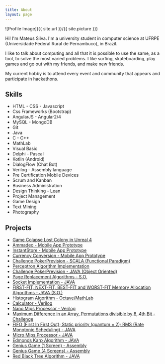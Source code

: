 ```yaml
---
title: About
layout: page
---
```

![Profile Image]({{ site.url }}/{{ site.picture }})

<p>Hi! I'm Mateus Silva. I'm a university student in computer science at UFRPE 
(Universidade Federal Rural de Pernambuco), in Brazil.</p>
<p>I like to talk about computing and all that it is possible to use the same, as a tool, to solve the most varied problems. I like surfing, skateboarding, play games and go out with my friends, and make new friends.</p>
<p>My current hobby is to attend every event and community that appears and
participate in hackathons.</p>

<h2>Skills</h2>

<ul class="skill-list">
	<li>HTML - CSS - Javascript</li>
	<li>Css Frameworks (Bootstrap)</li>
	<li>AngularJS - Angular2/4</li>
	<li>MySQL - MongoDB</li>
	<li>Git</li>
	<li>Java</li>
	<li>C - C++</li>
	<li>MathLab</li>
	<li>Visual Basic</li>
	<li>Delphi - Pascal</li>
	<li>Kotlin (Android)</li>
	<li>DialogFlow (Chat Bot)</li>
	<li>Verilog - Assembly language</li>
	<li>Pre Certification Mobile Devices</li>
	<li>Scrum and Kanban</li>
	<li>Business Administration</li>
	<li>Design Thinking - Lean</li>
	<li>Project Management</li>
	<li>Game Design</li>
	<li>Text Mining</li>
	<li>Photography</li>
</ul>

<h2>Projects</h2>

<ul>
	<li><a href="https://github.com/MattLack/Release_ColapseLostColony">Game Colapse Lost Colony in Unreal 4</a></li>
	<li><a href="https://github.com/MattLack/ammadeu_mobile">Ammadeo - Mobile App Prototype</a></li>
	<li><a href="https://github.com/MattLack/InstantStore">InstantStore - Mobile App Prototype</a></li>
	<li><a href="https://github.com/MattLack/Kotlin_Atv5">Currency Conversion - Mobile App Prototype</a></li>
	<li><a href="https://github.com/MattLack/PokerPrevisionSCALA">Challenge PokerPrevision - SCALA (Functional Paradigm)</a></li>
	<li><a href="https://github.com/MattLack/perceptron">Perceptron Algorithm Implementation</a></li>
	<li><a href="https://github.com/MattLack/pokerprevision">Challenge PokerPrevision - JAVA (Object Oriented)</a></li>
	<li><a href="https://github.com/MattLack/Algoritmo_Substituicao_Paginas">Page Replacement Algorithms - S.O.</a></li>
	<li><a href="https://github.com/MattLack/socket">Socket Implementation - JAVA</a></li>
	<li><a href="https://github.com/MattLack/Alocacao_Memoria">FIRST-FIT, NEXT-FIT, BEST-FIT and WORST-FIT Memory Allocation Algorithms - JAVA (S.O.)</a></li>
	<li><a href="https://github.com/MattLack/Octave_Image_Histograma">Histogram Algorithm - Octave/MathLab</a></li>
	<li><a href="https://github.com/MattLack/Calculadora_Verilog">Calculator - Verilog</a></li>
	<li><a href="https://github.com/MattLack/Processador_Nano_Mips">Nano Mips Processor - Verilog</a></li>
	<li><a href="https://github.com/MattLack/challengeQuestions">Maximum Difference in an Array, Permutations divisible by 8, 4th Bit - Challenge</a></li>
	<li><a href="https://github.com/MattLack/ProjetoSO">FIFO (First In First Out); Static priority (quantum = 2); RMS (Rate Monotonic Scheduling) - JAVA</a></li>
	<li><a href="https://github.com/MattLack/Processador-MicroMips">Micro Mips Processor - JAVA</a></li>
	<li><a href="https://github.com/MattLack/Edmonds-Karp">Edmonds Karp Algorithm - JAVA</a></li>
	<li><a href="https://github.com/MattLack/Genius1Tela-Assembly">Genius Game (1 Screen) - Assembly</a></li>
	<li><a href="https://github.com/MattLack/Genius4telas-Assembly">Genius Game (4 Screens) - Assembly</a></li>
	<li><a href="https://github.com/MattLack/Arvore_Vermelho_Preto-Biblioteca">Red Black Tree Algorithm - JAVA</a></li>
</ul>
